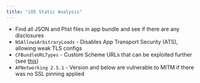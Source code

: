 ```yaml
---
title: "iOS Static Analysis"
---
```


- Find all JSON and Plist files in app bundle and see if there are any disclosures
- `NSAllowsArbitraryLoads` - Disables App Transport Security (ATS), allowing weak TLS configs
- `CFBundleURLTypes` - Custom Scheme URLs that can be exploited further (see [this](https://github.com/ivRodriguezCA/RE-iOS-Apps/tree/master/Module-4#url-scheme-injection))
- `AFNetworking 2.5.1` - Version and below are vulnerable to MITM if there was no SSL pinning applied

